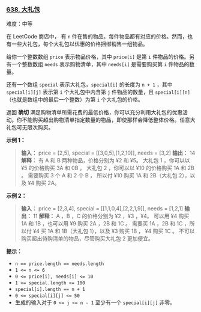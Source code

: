 ### [638\. 大礼包](https://leetcode.cn/problems/shopping-offers/)

难度：中等

在 LeetCode 商店中， 有 `n` 件在售的物品。每件物品都有对应的价格。然而，也有一些大礼包，每个大礼包以优惠的价格捆绑销售一组物品。

给你一个整数数组 `price` 表示物品价格，其中 `price[i]` 是第 `i` 件物品的价格。另有一个整数数组 `needs` 表示购物清单，其中 `needs[i]` 是需要购买第 `i` 件物品的数量。

还有一个数组 `special` 表示大礼包，`special[i]` 的长度为 `n + 1` ，其中 `special[i][j]` 表示第 `i` 个大礼包中内含第 `j` 件物品的数量，且 `special[i][n]` （也就是数组中的最后一个整数）为第 `i` 个大礼包的价格。

返回 **确切** 满足购物清单所需花费的最低价格，你可以充分利用大礼包的优惠活动。你不能购买超出购物清单指定数量的物品，即使那样会降低整体价格。任意大礼包可无限次购买。

**示例 1：**

> **输入：** price = [2,5], special = \[[3,0,5],[1,2,10]], needs = [3,2]
> **输出：** 14
> **解释：** 有 A 和 B 两种物品，价格分别为 ¥2 和 ¥5。
> 大礼包 1 ，你可以以 ¥5 的价格购买 3A 和 0B 。
> 大礼包 2 ，你可以以 ¥10 的价格购买 1A 和 2B 。
> 需要购买 3 个 A 和 2 个 B ， 所以付 ¥10 购买 1A 和 2B（大礼包 2），以及 ¥4 购买 2A。

**示例 2：**

> **输入：** price = [2,3,4], special = \[[1,1,0,4],[2,2,1,9]], needs = [1,2,1]
> **输出：** 11
> **解释：** A ，B ，C 的价格分别为 ¥2 ，¥3 ，¥4。
> 可以用 ¥4 购买 1A 和 1B ，也可以用 ¥9 购买 2A ，2B 和 1C 。
> 需要买 1A ，2B 和 1C ，所以付 ¥4 买 1A 和 1B（大礼包 1），以及 ¥3 购买 1B ， ¥4 购买 1C 。
> 不可以购买超出待购清单的物品，尽管购买大礼包 2 更加便宜。

**提示：**

- `n == price.length == needs.length`
- `1 <= n <= 6`
- `0 <= price[i], needs[i] <= 10`
- `1 <= special.length <= 100`
- `special[i].length == n + 1`
- `0 <= special[i][j] <= 50`
- 生成的输入对于 `0 <= j <= n - 1` 至少有一个 `special[i][j]` 非零。
